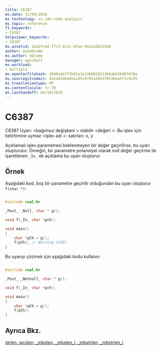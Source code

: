 ```yaml
---
title: C6387
ms.date: 11/04/2016
ms.technology: vs-ide-code-analysis
ms.topic: reference
f1_keywords:
- C6387
helpviewer_keywords:
- C6387
ms.assetid: 3ea2fc4d-ffc3-4c3c-bfae-d42aa56235d8
author: mikeblome
ms.author: mblome
manager: wpickett
ms.workload:
- multiple
ms.openlocfilehash: 2940ede773b92a2e13bb02621360abb2696f676e
ms.sourcegitcommit: 42ea834b446ac65c679fa1043f853bea5f1c9c95
ms.translationtype: MT
ms.contentlocale: tr-TR
ms.lasthandoff: 04/19/2018
---
```

# <a name="c6387"></a>C6387
C6387 Uyarı: \<bağımsız değişkeni > olabilir \<değeri >: Bu işlev için belirtimine uymaz \<işlev adı >: satırları: x, y

 Açıklamalı işlev parametresi beklenmeyen bir değer geçirilirse, bu uyarı oluşturulur. Örneğin, bir parametre potansiyel olarak null değer geçirme ile işaretlenen `_In_` ek açıklama bu uyarı oluşturur.

## <a name="example"></a>Örnek
 Aşağıdaki kod, boş bir parametre geçirilir olduğundan bu uyarı oluşturur `f(char *)`:

```cpp

#include <sal.h>

_Post_ _Null_ char * g();

void f(_In_ char *pch);

void main()
{
    char *pCh = g();
    f(pCh); // Warning C6387
}
```

 Bu uyarıyı çözmek için aşağıdaki kodu kullanın:

```cpp

#include <sal.h>

_Post_ _Notnull_ char * g();

void f(_In_ char *pch);

void main()
{
    char *pCh = g();
    f(pCh);
}
```

## <a name="see-also"></a>Ayrıca Bkz.
 [strlen, wcslen, _mbslen, _mbslen_l, _mbstrlen, _mbstrlen_l](/cpp/c-runtime-library/reference/strlen-wcslen-mbslen-mbslen-l-mbstrlen-mbstrlen-l)